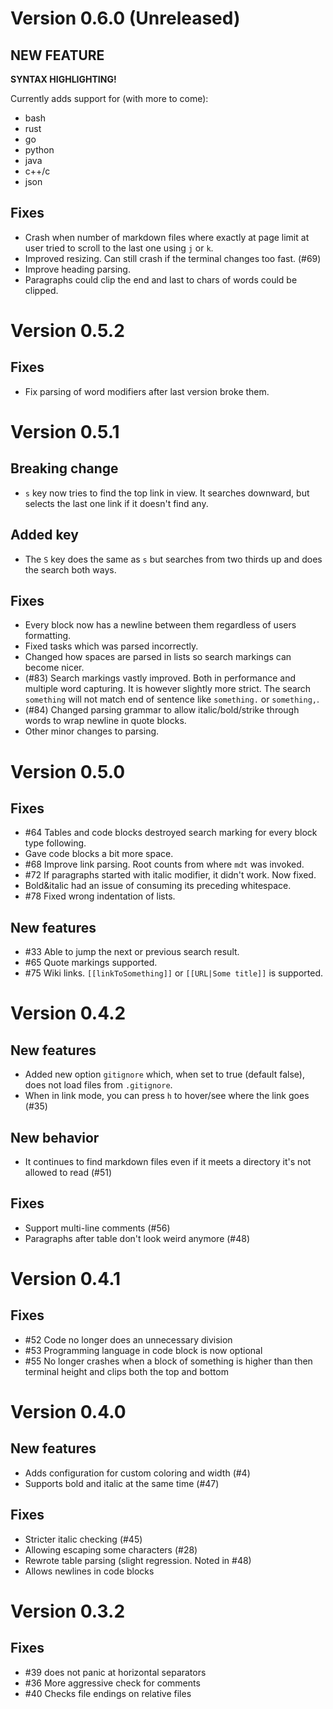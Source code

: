 # Version 0.6.0 (Unreleased)

## NEW FEATURE

**SYNTAX HIGHLIGHTING!**

Currently adds support for (with more to come):

- bash
- rust
- go
- python
- java
- c++/c
- json

## Fixes

- Crash when number of markdown files where exactly at page limit at user tried
  to scroll to the last one using `j` or `k`.
- Improved resizing. Can still crash if the terminal changes too fast. (#69)
- Improve heading parsing.
- Paragraphs could clip the end and last to chars of words could be clipped.

# Version 0.5.2

## Fixes

- Fix parsing of word modifiers after last version broke them.

# Version 0.5.1

## Breaking change

- `s` key now tries to find the top link in view. It searches downward, but
  selects the last one link if it doesn't find any.

## Added key

- The `S` key does the same as `s` but searches from two thirds up and does the
  search both ways.

## Fixes

- Every block now has a newline between them regardless of users formatting.
- Fixed tasks which was parsed incorrectly.
- Changed how spaces are parsed in lists so search markings can become nicer.
- (#83) Search markings vastly improved. Both in performance and multiple word
  capturing. It is however slightly more strict. The search `something` will not
  match end of sentence like `something.` or `something,`.
- (#84) Changed parsing grammar to allow italic/bold/strike through words to
  wrap newline in quote blocks.
- Other minor changes to parsing.

# Version 0.5.0

## Fixes

- #64 Tables and code blocks destroyed search marking for every block type
  following.
- Gave code blocks a bit more space.
- #68 Improve link parsing. Root counts from where `mdt` was invoked.
- #72 If paragraphs started with italic modifier, it didn't work. Now fixed.
- Bold&italic had an issue of consuming its preceding whitespace.
- #78 Fixed wrong indentation of lists.

## New features

- #33 Able to jump the next or previous search result.
- #65 Quote markings supported.
- #75 Wiki links. `[[linkToSomething]]` or `[[URL|Some title]]` is supported.

# Version 0.4.2

## New features

- Added new option `gitignore` which, when set to true (default false), does not
  load files from `.gitignore`.
- When in link mode, you can press `h` to hover/see where the link goes (#35)

## New behavior

- It continues to find markdown files even if it meets a directory it's not
  allowed to read (#51)

## Fixes

- Support multi-line comments (#56)
- Paragraphs after table don't look weird anymore (#48)

# Version 0.4.1

## Fixes

- #52 Code no longer does an unnecessary division
- #53 Programming language in code block is now optional
- #55 No longer crashes when a block of something is higher than then terminal
  height and clips both the top and bottom

# Version 0.4.0

## New features

- Adds configuration for custom coloring and width (#4)
- Supports bold and italic at the same time (#47)

## Fixes

- Stricter italic checking (#45)
- Allowing escaping some characters (#28)
- Rewrote table parsing (slight regression. Noted in #48)
- Allows newlines in code blocks

# Version 0.3.2

## Fixes

- #39 does not panic at horizontal separators
- #36 More aggressive check for comments
- #40 Checks file endings on relative files
